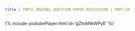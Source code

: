 ```yaml
---
title : TNPSC ORGINAL QUESTION PAPER DISCUSSION | PART-20
---
```






{% include youtubePlayer.html id='gZtnANkWPyE' %}
